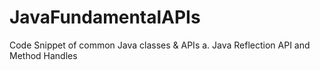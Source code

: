 # JavaFundamentalAPIs
Code Snippet of common Java classes & APIs
a. Java Reflection API and Method Handles
